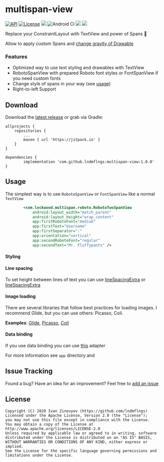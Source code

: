 # multispan-view
[![API](https://img.shields.io/badge/API-15%2B-orange.svg)](https://android-arsenal.com/api?level=15)
[![License](https://img.shields.io/badge/license-Apache%202-red.svg)](https://www.apache.org/licenses/LICENSE-2.0)
[![](https://img.shields.io/badge/docs-dokka-blue.svg?logo=kotlin)]()
![Android CI](https://github.com/lndmflngs/multispan-view/workflows/Android%20CI/badge.svg?branch=master)
[![](https://jitpack.io/v/lndmflngs/multispan-view.svg)](https://jitpack.io/#lndmflngs/multispan-view)
[![](https://img.shields.io/badge/apk-demo-blueviolet?logo=android)][1]

Replace your ConstraintLayout with TextView and power of Spans 💪

Allow to apply custom Spans and [change gravity of Drawable][2]

### Features
* Optimized way to use text styling and drawables with TextView
* RobotoSpanView with prepared Roboto font styles or FontSpanView if you need custom fonts 
* Change style of spans in your way (see [usage][7])
* Right-to-left Support

## Download
Download the [latest release][1] or grab via Gradle:

```
allprojects {
    repositories {
        ...
        maven { url 'https://jitpack.io' }
    }
}
```
```
dependencies {
        implementation 'com.github.lndmflngs:multispan-view:1.0.0'
}
```
## Usage
The simplest way is to use `RobotoSpanView` or `FontSpanView` like a normal `TextView`
```xml
        <com.lockwood.multispan.roboto.RobotoTwoSpanView
            android:layout_width="match_parent"
            android:layout_height="wrap_content"
            app:firstRobotoFont="medium"
            app:firstText="Username"
            app:firstSeparator=":"
            app:orientation="vertical"
            app:secondRobotoFont="regular"
            app:secondText="Mr. Fluffypants" />
```
#### Styling

#### Line spacing
To set height between lines of text you can use [lineSpacingExtra][5] or [lineSpacingExtra][6]

#### Image loading

There are several libraries that follow best practices for loading images. I recommend Glide, but you can use others: Picasso, Coil.

**Examples**: [Glide][9], [Picasso][10], [Coil][11]

#### Data binding
If you use data binding you can use [this][8] adapter

For more information see `app` directory and

## Issue Tracking
Found a bug? Have an idea for an improvement? Feel free to [add an issue](../../issues)

## License

```
Copyright (C) 2020 Ivan Zinovyev (https://github.com/lndmflngs)
Licensed under the Apache License, Version 2.0 (the "License");
you may not use this file except in compliance with the License.
You may obtain a copy of the License at
http://www.apache.org/licenses/LICENSE-2.0
Unless required by applicable law or agreed to in writing, software
distributed under the License is distributed on an "AS IS" BASIS,
WITHOUT WARRANTIES OR CONDITIONS OF ANY KIND, either express or implied.
See the License for the specific language governing permissions and
limitations under the License.
```
[1]: https://github.com/lndmflngs/multispan-view/releases/latest
[2]: https://github.com/lndmflngs/compound-text-view
[3]: https://github.com/lndmflngs/multispan-view/blob/master/multispan-library/src/main/java/com/lockwood/multispan/spannable/Spannable.kt
[4]: https://github.com/lndmflngs/multispan-view/blob/161dc0db5c8c5a327d5ca9312e575c18a8385502/multispan-library/src/main/java/com/lockwood/multispan/MultiSpanView.kt#L97-L98
[5]: https://developer.android.com/reference/android/widget/TextView#attr_android:lineSpacingExtra
[6]: https://developer.android.com/reference/android/widget/TextView#attr_android:lineSpacingMultiplier
[7]: https://github.com/lndmflngs/multispan-view#usage
[8]: https://github.com/lndmflngs/multispan-view
[9]: https://github.com/lndmflngs/compound-text-view/blob/master/app/src/main/java/com/lockwood/compoundemo/fragment/RecyclerFragment.kt#L102-L107
[10]: https://github.com/lndmflngs/compound-text-view/blob/master/app/src/main/java/com/lockwood/compoundemo/fragment/RecyclerFragment.kt#L110-L114
[11]: https://github.com/lndmflngs/compound-text-view/blob/master/app/src/main/java/com/lockwood/compoundemo/fragment/RecyclerFragment.kt#L117-L124